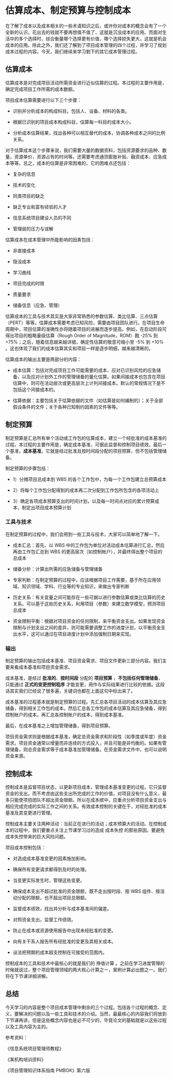 # 估算成本、制定预算与控制成本

在了解了成本以及成本相关的一些术语知识之后，或许你对成本的概念会有了一个全新的认识。花出去的钱就不要再想值不值了，这就是沉没成本的应用。而面对生活中的多个选择时，综合衡量哪个选择更有价值，哪个选择损失更大，这就是机会成本的应用。除此之外，我们还了解到了项目成本管理的四个过程，并学习了规划成本过程的内容。今天，我们继续来学习剩下的其它成本管理过程。

## 估算成本

估算成本是对完成项目活动所需资金进行近似估算的过程。本过程的主要作用是，确定完成项目工作所需的成本数额。

项目成本估算需要进行以下三个步骤：

- 识别并分析成本的构成科目。包括人、设备、材料的各类。

- 根据已识别的项目成本构成科目，估算每一科目的成本大小。

- 分析成本估算结果，找出各种可以相互替代的成本，协调各种成本之间的比例关系。

对于估算成本这个步骤来说，我们需要大量的数据资料，包括资源要求的品种、数量，资源单价，资源占有的时间等。还需要考虑通货膨胀补贴、融资成本、应急成本等等。总之，成本的估算是非常困难的，它的困难点还包括：

- 复杂的信息

- 技术的变化

- 同类项目的缺乏

- 缺乏专业和富有经验的人才

- 信息系统项目建设人员的不同

- 管理层的压力与误解

估算成本在成本管理中所能影响的因素包括：

- 非直接成本

- 隐没成本

- 学习曲线

- 项目完成的时限

- 质量要求

- 储备信息（应急、管理）

估算成本的工具与技术其实是大家非常熟悉的参数估算、类比估算、三点估算（PERT）等等。估算成本需要考虑已知风险，需要由项目团队进行。在项目生命周期中，项目估算的准确性亦将随着项目的进展而逐步提高。例如，在启动阶段可得出项目的粗略量级估算（Rough Order of Magnitude，ROM）戡 -25% 到 +75%；之后，随着信息越来越详细，确定性估算的敬意可缩小至 -5% 到 +10% 。这也体现了我们的成本估算其实和项目一样是逐步明细，越来越清晰的。

估算成本的输出主要是两部分的内容：

- 成本估算：包括对完成项目工作可能需要的成本、应对已识别风险的应急储备，以及应对计划外工作的管理储备的量化估算。如果间接成本也包含在项目估算中，则可在活动层次或更高层次上计列间接成本。默认的常规情况下是不包括这个间接成本的。

- 估算依据：主要包括关于估算依据的文件（如估算是如何编制的）；关于全部假设条件的文件；关于各种已知制约因素的文件等等。

## 制定预算

制定预算是汇总所有单个活动或工作包的估算成本，建立一个经批准的成本基准的过程。本过程的主要作用是，确定成本基准，可据此监督和控制项目绩效。最后一个基准，**成本基准**，它就是经过批准且按时间段分配的项目预算，但不包括管理储备。

制定预算的步骤包括：

- 1）分摊项目总成本到 WBS 的各个工作包中，为每一个工作包建立总预算成本

- 2）将每个工作包分配得到的成本再二次分配到工作包所包含的各项活动上

- 3）确定各项成本预算支出的时间计划，以及每一时间点对应的累计预算成本，制定出项目成本预算计划

### 工具与技术

在制定预算的过程中，我们会用到一些工具与技术，大家可以简单地了解一下。

- 成本汇总：首先，以 WBS 中的工作包为单位对活动成本估算进行汇总，然后再由工作包汇总到 WBS 的更高层次（如控制帐户），并最终得出整个项目的总成本

- 储备分析：计算出所需的应急储备与管理储备

- 专家判断：在制定预算的过程中，应该根据项目工作需要，基于所在应用领域、知识领域、学科、行业等的专业知识，来做出专家判断

- 历史关系：有关变量之间可能存在一些可据以进行参数估算或类比估算的历史关系。可以基于这些历史关系，利用项目（参数）来建立数学模型，预测项目总成本

- 资金限制平衡：根据对项目资金的任何限制，来平衡资金支出。如果发现资金限制与计划支出之间的差异，则可能需要调整工作的进度计划，以平衡资金支出水平，这可以通过在项目进度计划中添加强制日期来实现。

### 输出

制定预算的输出包括成本基准、项目资金需求、项目文件更新三部分内容。我们主要来看成本基准和项目资金需求。

成本基准，是经过 **批准的**、**按时间段** 分配的 **项目预算** ，**不包括任何管理储备**，只能通过 **正式的变更控制程序** 才能变更，用作与实际结果进行比较的依据。这段话其实我们已经说了很多遍，关键词也都在上面这句中标出来了。

成本基准的过程基本就是制定预算的过程。先汇总各项目活动的成本估算及其应急储备，得到相关工作包的成本。然后汇总各工作包的成本估算及其应急储备，得到控制帐户的成本。再汇总各控制帐户的成本，得到成本基准。

最后，在成本基准之上增加管理储备，得到项目预算。

项目资金需求则是根据成本基准，确定总资金需求和阶段性（如季度或年度）资金需求。项目资金通常以增量而非连续的方式投入，并且可能是非均衡的。如果有管理储备，则总资金需求等于成本基准加管理储备。在资金需求文件中，也可以说明资金来源。

## 控制成本

控制成本是监督项目状态，以更新项目成本，管理成本基准变更的过程。它只监督资金的支出，而不考虑由这些支出所完成的工作的价值，对项目没有什么意义，最多只能使项目团队不超出资金限额。所以在成本摈中，应重点分析项目资金支出与相应完成完成的实际工作之间的关系。有效成本控制的关键在于，对经批准的成本基准及其变更进行管理。

控制成本主要关注两种活动：当前正在进行的活动；成本预算大的活动。在控制成本的过程中，我们要重点关注上节课学习过的造成 成本失控 的那些原因。要避免成本失控带来的巨大风险问题。

项目成本控制包括：

- 对造成成本基准变更的因素施加影响。

- 确保所有变更请求都得到及时的处理。

- 当变更实际发生时，管理这些变更。

- 确保成本支出不超过批准的资金限额，既不走出按时段、按 WBS 组件、按活动分配的限额，也不超出项目总限额。

- 监督成本绩效，找出并分析与成本基准间的偏差。

- 对照资金支出，监督工作绩效。

- 防止在成本或资源使用报告中出现未经批准的变更。

- 向有关干系人报告所有经批准的变更及其相关成本。

- 设法把预期的成本超支控制在可接受的范围内。

控制成本的工具和技术中最核心的就是我们的 挣值计算 。之前在学习进度管理的时候就说过，整个项目管理领域的两大核心计算之一，案例计算必出题之一。我们将在下节课详细讲解。

## 总结

今天学习的内容是整个项目成本管理中剩余的三个过程。包括各个过程的概念、定义，要解决的问题以及一些工具和技术的介绍。当然，最最核心的内容我们将放到下节课再讲，但是这些概念内容也是必不可少的，毕竟论文的基础就是以这些过程以及工具内容为主的。

参考资料：

《信息系统项目管理师教程》 

《某机构培训资料》

《项目管理知识体系指南 PMBOK》第六版
